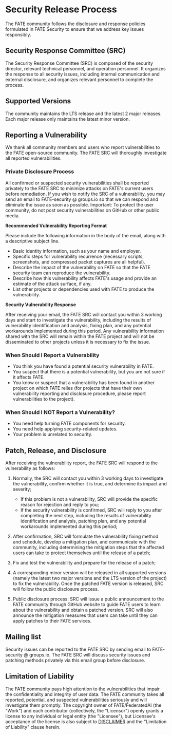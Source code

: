 # **Security Release Process** #
The FATE community follows the disclosure and response policies formulated in FATE Security to ensure that we address key issues responsibly.

## Security Response Committee (SRC) ##
The Security Response Committee (SRC) is composed of the security director, relevant technical personnel, and operation personnel. It organizes the response to all security issues, including internal communication and external disclosure, and organizes relevant personnel to complete the process.

## Supported Versions ##
The community maintains the LTS release and the latest 2 major releases. Each major release only maintains the latest minor version.

## Reporting a Vulnerability ##
We thank all community members and users who report vulnerabilities to the FATE open-source community. The FATE SRC will thoroughly investigate all reported vulnerabilities.
### Private Disclosure Process ###
All confirmed or suspected security vulnerabilities shall be reported privately to the FATE SRC to minimize attacks on FATE's current users before remediation. If you wish to notify the SRC of a vulnerability, you may send an email to FATE-security @ groups.io so that we can respond and eliminate the issue as soon as possible.
Important: To protect the user community, do not post security vulnerabilities on GitHub or other public media.

**Recommended Vulnerability Reporting Format**

Please include the following information in the body of the email, along with a descriptive subject line.
- Basic identity information, such as your name and employer.
- Specific steps for vulnerability recurrence (necessary scripts, screenshots, and compressed packet captures are all helpful).
- Describe the impact of the vulnerability on FATE so that the FATE security team can reproduce the vulnerability.
- Describe how this vulnerability affects FATE's usage and provide an estimate of the attack surface, if any.
- List other projects or dependencies used with FATE to produce the vulnerability.

**Security Vulnerability Response**

After receiving your email, the FATE SRC will contact you within 3 working days and start to investigate the vulnerability, including the results of vulnerability identification and analysis, fixing plan, and any potential workarounds implemented during this period. Any vulnerability information shared with the SRC will remain within the FATE project and will not be disseminated to other projects unless it is necessary to fix the issue.
### When Should I Report a Vulnerability ###
- You think you have found a potential security vulnerability in FATE.
- You suspect that there is a potential vulnerability, but you are not sure if it affects FATE.
- You know or suspect that a vulnerability has been found in another project on which FATE relies (for projects that have their own vulnerability reporting and disclosure procedure, please report vulnerabilities to the project).
### When Should I NOT Report a Vulnerability? ###
- You need help turning FATE components for security.
- You need help applying security-related updates.
- Your problem is unrelated to security.

## Patch, Release, and Disclosure ##
After receiving the vulnerability report, the FATE SRC will respond to the vulnerability as follows:
1. Normally, the SRC will contact you within 3 working days to investigate the vulnerability, confirm whether it is true, and determine its impact and severity;

	- If this problem is not a vulnerability, SRC will provide the specific reason for rejection and reply to you;
	- If the security vulnerability is confirmed, SRC will reply to you after completing the next step, including the results of vulnerability identification and analysis, patching plan, and any potential workarounds implemented during this period;
2. After confirmation, SRC will formulate the vulnerability fixing method and schedule, develop a mitigation plan, and communicate with the community, including determining the mitigation steps that the affected users can take to protect themselves until the release of a patch;
3. Fix and test the vulnerability and prepare for the release of a patch;
4. A corresponding minor version will be released in all supported versions (namely the latest two major versions and the LTS version of the project) to fix the vulnerability. Once the patched FATE version is released, SRC will follow the public disclosure process.
5. Public disclosure process: SRC will issue a public announcement to the FATE community through GitHub website to guide FATE users to learn about the vulnerability and obtain a patched version. SRC will also announce the mitigation measures that users can take until they can apply patches to their FATE services.

## Mailing list ##
Security issues can be reported to the FATE SRC by sending email to FATE-security @ groups.io. The FATE SRC will discuss security issues and patching methods privately via this email group before disclosure.

## Limitation of Liability ##
The FATE community pays high attention to the vulnerabilities that impair the confidentiality and integrity of user data. The FATE community takes all reported, potential, and suspected vulnerabilities seriously and will investigate them promptly.
The copyright owner of FATE/FederatedAI (the "Work") and each contributor (collectively, the "Licensor") openly grants a license to any individual or legal entity (the "Licensee"), but Licensee's acceptance of the license is also subject to [DISCLAIMER](https://github.com/FederatedAI/FATE/blob/master/DISCLAIMER) and the "Limitation of Liability" clause herein.